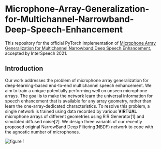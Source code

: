 # Microphone-Array-Generalization-for-Multichannel-Narrowband-Deep-Speech-Enhancement

This repository for the official PyTorch implementation of [Microphone Array Generalization for Multichannel Narrowband Deep Speech Enhancement](https://arxiv.org/abs/2107.12601), accepted by InterSpeech 2021.

## Introduction
Our work addresses the problem of microphone array generalization for deep-learning-based end-to-end multichannel speech enhancement. We aim to train a unique potentially performing well on unseen microphone arrays. The goal is to make the network learn the universal information for speech enhancement that is available for any array geometry, rather than learn the one-array-dedicated characteristics.  To resolve this problem, a single network is trained using data recorded by various **VIRTUAL** microphone arrays of different geometries using RIR Generator[1] and simulated diffused noise[2]. We design three variants of our recently proposed original NarrowBand Deep Filtering(NBDF) network to cope with the agnostic number of microphones.  
  

![figure 1](https://github.com/RusselZHANG/Microphone-Array-Generalization-for-Multichannel-Narrowband-Deep-Speech-Enhancement/blob/main/doc/fig.png)

